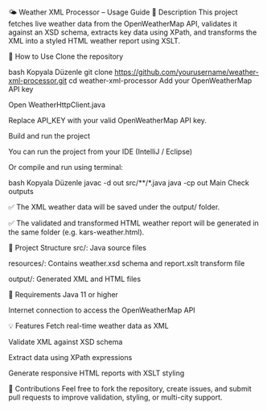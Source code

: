 🌤️ Weather XML Processor – Usage Guide
📑 Description
This project fetches live weather data from the OpenWeatherMap API, validates it against an XSD schema, extracts key data using XPath, and transforms the XML into a styled HTML weather report using XSLT.

🚀 How to Use
Clone the repository

bash
Kopyala
Düzenle
git clone https://github.com/yourusername/weather-xml-processor.git
cd weather-xml-processor
Add your OpenWeatherMap API key

Open WeatherHttpClient.java

Replace API_KEY with your valid OpenWeatherMap API key.

Build and run the project

You can run the project from your IDE (IntelliJ / Eclipse)

Or compile and run using terminal:

bash
Kopyala
Düzenle
javac -d out src/**/*.java
java -cp out Main
Check outputs

✅ The XML weather data will be saved under the output/ folder.

✅ The validated and transformed HTML weather report will be generated in the same folder (e.g. kars-weather.html).

🔧 Project Structure
src/: Java source files

resources/: Contains weather.xsd schema and report.xslt transform file

output/: Generated XML and HTML files

📝 Requirements
Java 11 or higher

Internet connection to access the OpenWeatherMap API

💡 Features
Fetch real-time weather data as XML

Validate XML against XSD schema

Extract data using XPath expressions

Generate responsive HTML reports with XSLT styling

🙌 Contributions
Feel free to fork the repository, create issues, and submit pull requests to improve validation, styling, or multi-city support.

